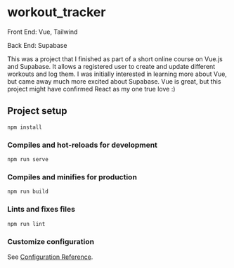 # workout_tracker

Front End: Vue, Tailwind

Back End: Supabase

This was a project that I finished as part of a short online course on Vue.js and Supabase. It allows a registered user to create and update different workouts and log them. I was initially interested in learning more about Vue, but came away much more excited about Supabase.  Vue is great, but this project might have confirmed React as my one true love :)

## Project setup
```
npm install
```

### Compiles and hot-reloads for development
```
npm run serve
```

### Compiles and minifies for production
```
npm run build
```

### Lints and fixes files
```
npm run lint
```

### Customize configuration
See [Configuration Reference](https://cli.vuejs.org/config/).

